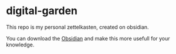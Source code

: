 # digital-garden
This repo is my personal zettelkasten, created on obsidian.

You can download the [Obsidian](https://obsidian.md/) and make this more usefull for your knowledge.
